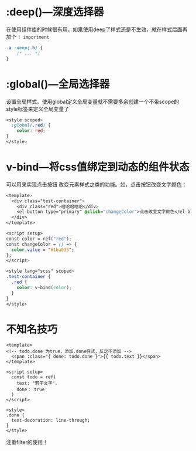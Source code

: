 # :deep()—深度选择器

在使用组件库的时候很有用，如果使用deep了样式还是不生效，就在样式后面再加个 `! importment`

```css
.a :deep(.b) {
  	/* ... */
}
```

# :global()—全局选择器

设置全局样式。使用global定义全局变量就不需要多余创建一个不带scope的style标签来定义全局变量了

```css
<style scoped>
  :global(.red) {
    color: red;
}
</style>
```

# v-bind—将css值绑定到动态的组件状态

可以用来实现点击按钮 改变元素样式之类的功能。如，点击按钮改变文字颜色：

```css
<template>
  <div class="test-container">
    <div class="red">哈哈哈哈哈</div>
    <el-button type="primary" @click="changeColor">点击改变文字颜色</el-button>
  </div>
</template>

<script setup>
const color = ref("red");
const changeColor = () => {
  color.value = "#1ba035";
};
</script>

<style lang="scss" scoped>
.test-container {
  .red {
    color: v-bind(color);
  }
}
</style>
```

# 不知名技巧

```vue
<template>
<!-- todo.done 为true，添加.done样式，反之不添加 -->
  <span :class="{ done: todo.done }">{{ todo.text }}</span>
</template>

<script setup>
  const todo = ref(
    text: "若干文字"，
    done： true
  )
</script>

<style>
.done {
  text-decoration: line-through;
}
</style>
```

注重filter的使用！